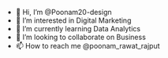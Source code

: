 - 👋 Hi, I’m @Poonam20-design
- 👀 I’m interested in Digital Marketing
- 🌱 I’m currently learning Data Analytics
- 💞️ I’m looking to collaborate on Business
- 📫 How to reach me @poonam_rawat_rajput

<!---
Poonam20-design/Poonam20-design is a ✨ special ✨ repository because its `README.md` (this file) appears on your GitHub profile.
You can click the Preview link to take a look at your changes.
--->
